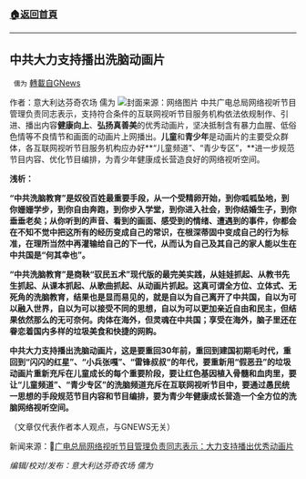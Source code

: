 ###  [:house:返回首頁](https://github.com/ourhimalayas/txt)
---


## 中共大力支持播出洗脑动画片
` 儒为` [轉載自GNews](https://gnews.org/zh-hans/1555855/)

作者：意大利达芬奇农场 儒为
![](https://assets.gnews.org/wp-content/uploads/2021/09/动画片洗脑.jpeg)封面来源：网络图片
中共广电总局网络视听节目管理负责同志表示，支持符合条件的互联网视听节目服务机构依法依规制作、引进、播出内容**健康向上**、**弘扬真善美**的优秀动画片，坚决抵制含有暴力血腥、低俗色情等不良情节和画面的动画片上网播出。**儿童**和**青少年**是动画片的主要受众群体，各互联网视听节目服务机构应办好**“儿童频道”、“青少专区”，**进一步规范节目内容、优化节目编排，为青少年健康成长营造良好的网络视听空间。

**浅析：**

**“中共洗脑教育”是奴役百姓最重要手段，从一个受精卵开始，到你呱呱坠地，到你姗姗学步，到你自由奔跑，到你步入学堂，到你进入社会，到你结婚生子，到你垂垂老矣；从你听到的声音、看到的画面、感受到的情绪、遭遇到的事件，你都会在不知不觉中把这所有的经历变成自己的常识，在根深蒂固中变成自己的行为标准，在理所当然中再灌输给自己的下一代，从而认为自己及其自己的家人能以生在中共国是“何其幸也”。**

**“中共洗脑教育”是商鞅“驭民五术”现代版的最完美实践，从娃娃抓起、从教书先生抓起、从课本抓起、从歌曲抓起、从动画片抓起。这真可谓全方位、立体式、无死角的洗脑教育，结果也是显而易见的，就是自以为自己离开了中共国，自以为可以融入世界，自以为可以接受不同的思想，自以为可以更加亲近自由和民主，但结果依然那么的无可奈何。肉体在海外，但灵魂在中共国；享受在海外，脑子里还在眷恋着国内多样的垃圾美食和快捷的网购。**

**中共大力支持播出洗脑动画片，这是要重回30年前，重回到建国初期毛时代，重回到“闪闪的红星”、“小兵张嘎”、“雷锋叔叔“的年代，要重新用“假恶丑”的垃圾动画片重新充斥在儿童成长的每个重要阶段，要让红色基因植入骨髓和血肉里，要让“儿童频道”、“青少专区”的洗脑频道充斥在互联网视听节目中，要通过愚民统一思想的手段规范节目内容和节目编排，要为青少年健康成长营造一个全方位的洗脑网络视听空间。**

（文章仅代表作者本人观点，与GNEWS无关）

新闻来源：🔗[广电总局网络视听节目管理负责同志表示：大力支持播出优秀动画片](http://www.news.cn/politics/2021-09/25/c_1127899261.htm)

*编辑/校对/发布：意大利达芬奇农场 儒为*

